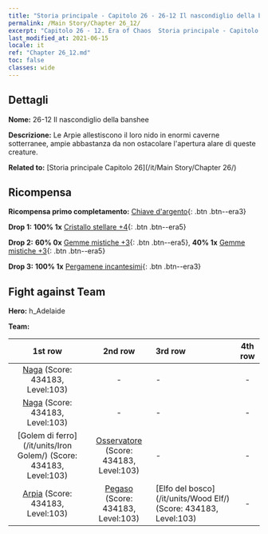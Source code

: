 ```yaml
---
title: "Storia principale - Capitolo 26 - 26-12 Il nascondiglio della banshee"
permalink: /Main Story/Chapter 26_12/
excerpt: "Capitolo 26 - 12. Era of Chaos  Storia principale - Capitolo 26_12. 26-12 Il nascondiglio della banshee"
last_modified_at: 2021-06-15
locale: it
ref: "Chapter 26_12.md"
toc: false
classes: wide
---
```


## Dettagli

 **Nome:** 26-12 Il nascondiglio della banshee

 **Descrizione:** Le Arpie allestiscono il loro nido in enormi caverne sotterranee, ampie abbastanza da non ostacolare l'apertura alare di queste creature.

 **Related to:** [Storia principale Capitolo 26](/it/Main Story/Chapter 26/)

## Ricompensa

 **Ricompensa primo completamento:** [Chiave d'argento](/ItemsIT/con_693/){: .btn .btn--era3}

 **Drop 1:** **100% 1x** [Cristallo stellare +4](/ItemsIT/mat_94/){: .btn .btn--era5}

 **Drop 2:** **60% 0x** [Gemme mistiche +3](/ItemsIT/mat_86/){: .btn .btn--era5}, **40% 1x** [Gemme mistiche +3](/ItemsIT/mat_86/){: .btn .btn--era5}

 **Drop 3:** **100% 1x** [Pergamene incantesimi](/ItemsIT/con_694/){: .btn .btn--era3}


## Fight against Team
 **Hero:** h_Adelaide

 **Team:**


  | 1st row | 2nd row | 3rd row | 4th row |
  |:----:|:----:|:----|:----:|
  | [Naga](/it/units/Naga/) (Score: 434183, Level:103)  | - | - | - |
  | [Naga](/it/units/Naga/) (Score: 434183, Level:103)  | - | - | - |
  | [Golem di ferro](/it/units/Iron Golem/) (Score: 434183, Level:103)  | [Osservatore](/it/units/Beholder/) (Score: 434183, Level:103)  | - | - |
  | [Arpia](/it/units/Harpy/) (Score: 434183, Level:103)  | [Pegaso](/it/units/Pegasus/) (Score: 434183, Level:103)  | [Elfo del bosco](/it/units/Wood Elf/) (Score: 434183, Level:103)  | - |


